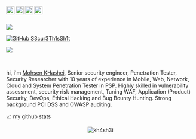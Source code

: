 
<a href="https://www.instagram.com/kh4sh3i/">
  <img align="left" alt="Abhishek's Instagram" width="22px" src="https://raw.githubusercontent.com/hussainweb/hussainweb/main/icons/instagram.png" />
</a>
<a href="https://discord.gg/6qcgrS8JzS">
  <img align="left" alt="kh4sh3i's Discord" width="22px" src="https://raw.githubusercontent.com/gauravghongde/social-icons/master/SVG/Color/Discord.svg" />
</a>
<a href="https://twitter.com/kh4sh3i_">
  <img align="left" alt="mohsen khashei | Twitter" width="22px" src="https://raw.githubusercontent.com/peterthehan/peterthehan/master/assets/twitter.svg" />
</a>
<a href="https://www.linkedin.com/in/kh4sh3i/">
  <img align="left" alt="kh4sh3i's LinkedIN" width="22px" src="https://raw.githubusercontent.com/peterthehan/peterthehan/master/assets/linkedin.svg" />
</a>

<br /><br />
<a href="https://twitter.com/kh4sh3i_">
    <img  src="https://img.shields.io/twitter/follow/kh4sh3i_?style=social">
</a>


[![GitHub S3cur3Th1sSh1t](https://img.shields.io/github/followers/kh4sh3i?label=follow%20github&style=flat-square)](https://github.com/kh4sh3i)

![](https://visitor-badge.glitch.me/badge?page_id=kh4sh3i)

  
<br />

hi, i'm [Mohsen KHashei](https://kh4sh3i.ir/), Senior security engineer, Penetration Tester, Security Researcher with 10 years of experience in Mobile, Web, Network, Cloud and System Penetration Tester in PSP. Highly skilled in vulnerability assessment, security risk management, Tuning WAF, Application (Product) Security, DevOps, Ethical Hacking and Bug Bounty Hunting. Strong background PCI DSS and OWASP auditing.





📈 my github stats

<p align="center"> <img src="https://github-readme-stats.vercel.app/api?username=kh4sh3i&show_icons=true&theme=gotham" alt="kh4sh3i" />




